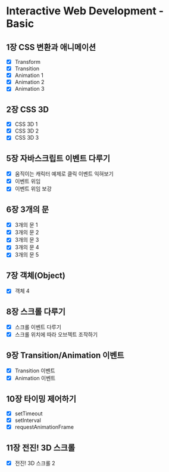 # Interactive Web Development - Basic

## 1장 CSS 변환과 애니메이션
- [x] Transform
- [x] Transition
- [x] Animation 1
- [x] Animation 2
- [x] Animation 3

## 2장 CSS 3D
- [x] CSS 3D 1
- [x] CSS 3D 2
- [x] CSS 3D 3

## 5장 자바스크립트 이벤트 다루기
- [x] 움직이는 캐릭터 예제로 클릭 이벤트 익혀보기
- [x] 이벤트 위임
- [x] 이벤트 위임 보강

## 6장 3개의 문
- [x] 3개의 문 1
- [x] 3개의 문 2
- [x] 3개의 문 3
- [x] 3개의 문 4
- [x] 3개의 문 5

## 7장 객체(Object)
- [x] 객체 4

## 8장 스크롤 다루기
- [x] 스크롤 이벤트 다루기
- [x] 스크롤 위치에 따라 오브젝트 조작하기

## 9장 Transition/Animation 이벤트
- [x] Transition 이벤트
- [x] Animation 이벤트

## 10장 타이밍 제어하기
- [x] setTimeout
- [x] setInterval
- [x] requestAnimationFrame

## 11장 전진! 3D 스크롤
- [x] 전진! 3D 스크롤 2